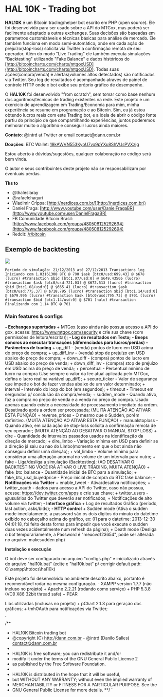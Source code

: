 # HAL 10K - Trading bot

**HAL10K** é um Bitcoin trading/helper bot escrito em PHP (open source). Ele foi desenvolvido para ser usado sobre a API do MTGox, mas poderá ser facilmente adaptado a outras exchanges. Suas decisões são baseadas em parametros customizáveis e técnicas básicas para análise de mercado. Ele também funciona em modo semi-automático, onde em cada ação de prejuízo(stop-loss) solicita via Twitter a confirmação remota de seu operador. Além do modo "Live Trading" ele também executa simulações "Backtesting" utilizando "Fake Balance" e dados históricos do [http://bitcoincharts.com/charts/mtgoxUSD](http://bitcoincharts.com/charts/mtgoxUSD). Todas suas ações(compra/venda) e alertas(volumes altos detectados) são notificados via Twitter. Seu log de resultados é acompanhado através de painel de controle HTTP onde o bot exibe seu próprio gráfico de desempenho.

O **HAL10K** foi desenvolvido "from scratch", sem tomar como base nenhum dos agorítmos/técnicas de trading existentes na rede. Este projeto é um exercício de aprendizagem em Trading/Economia para mim, minha experiência se resume em programação e ao Bitcoin. Sim, eu já estou obtendo lucros reais com este Trading bot, e a ideia de abrir o código fonte partiu do princípio de que compartilhando experiências, juntos poderemos melhorar muito o algorítmo e conseguir lucros ainda maiores.

**Contato**: @[intrd](http://twitter.com/intrd) at Twitter or email [contact@dann.com.br](mailto:contact@dann.com.br)

**Doações**: BTC Wallet: [19kAWVN553KyoU7vx9pYXu8ShVUsPVXzig](https://blockchain.info/address/19kAWVN553KyoU7vx9pYXu8ShVUsPVXzig)

Estou aberto à dúvidas/sugestões, qualquer colaboração no código será bem vinda.

O autor e seus contribuintes deste projeto não se responsabilizam por eventuais perdas.

**Tks to**
- @thaleslaray
- @rafaelchaguri
- Wladimir Crippa: [http://nerdices.com.br/](http://nerdices.com.br/)
- Daniel Fraga: [http://www.youtube.com/user/DanielFragaBR](http://www.youtube.com/user/DanielFragaBR)
- FB Comunidade Bitcoin Brasil: [http://www.facebook.com/groups/480508125292694](http://www.facebook.com/groups/480508125292694)
- Reddit: [/r/bitcoin](http://www.reddit.com/r/bitcoin)

## Exemplo de backtesting

![](http://dann.com.br/chart_sample.png)

`
Período de simulação: 21/12/2013 até 27/12/2013
Transactions log
Iniciando com 1.03161308 BTC @ 700
$ask [btc0/usd:699.43] @ $678 (lucro) #transaction
$bid [btc1.07/usd:0] @ $649.43505 (lucro) #transaction
$ask [btc0/usd:721.03] @ $672.513 (lucro) #transaction
$bid [btc1.08/usd:0] @ $665.41 (lucro) #transaction
$ask [btc0/usd:775.37] @ $718.795 (lucro) #transaction
$bid [btc1.14/usd:0] @ $679.995 (lucro) #transaction
$ask [btc0/usd:795.73] @ $701 (lucro) #transaction
$bid [btc1.14/usd:0] @ $701 (nulo) #transaction
Finalizando com 1.14 BTC @ 701
`

### Main features & configs

**- Exchanges suportadas**
    + MTGox (caso ainda não possua acesso a API do gox, acesse: https://www.mtgox.com/security e crie sua chave (com permissões de leitura/escrita));
**- Log de resultados em Texto;**
**- Beeps sonoros ao executar transações (diferenciados para lucros/perdas)**
**- Parâmetros de trading**
    + up_diff - (venda) pontos de lucro em USD acima do preço de compra;
    + up_diff_inv - (venda) stop de prejuízo em USD abaixo do preço de compra;
    + down_diff - (compra) pontos de lucro em USD abaixo do preço de venda;
    + down_diff_inv - (compra) stop de prejuízo em USD acima do preço de venda;
    + percentual - Percentual mínimo de lucro na compra (Use sempre o valor da fee atual aplicada pelo MTGox, defina o lucro real na variável up_diff);
    + secure_ticker - Valor de segurança que impede o bot de fazer vendas abaixo de um valor determinado;
    + interval - Intervalo do loop do bot (em segundos);
    + timeout - Timeout em sergundos p/ conclusão da compra/venda;
    + sudden_mode - Quando ativo, faz a compra no preço de venda e a venda no preço de compra. Usado apenas quando existe a necessidade de processamento imediato da ordem. Desativado após a ordem ser processada; (MUITA ATENÇÃO AO ATIVAR ESTA FUNÇÃO)
    + reverse_prices - O mesmo que o Sudden, porém definitivo. (MUITA ATENÇÃO AO ATIVAR ESTA FUNÇÃO)
    + manualstoploss - Quando ativo, em cada ação de stop-loss solicita a confirmação remota de seu operador; (MUITA ATENÇÃO AO DESATIVAR O MANUAL STOP LOSS)
    + dire - Quantidade de intervalos passados usados na identificação da direção de mercado;
    + dire_limbo - Variação mínima em USD para definir se a direção já saiu ou nao do Limbo(momento em que o bot ainda não conseguiu definir uma direção);
    + vol_limbo - Volume mínimo para considerar uma alteração anormal no volume de um intervalo para outro;
    + fake - Liga/desliga a simulação (Backtesting); (AO DESATIVAR O BACKTESTING VOCÊ IRÁ ATIVAR O LIVE TRADING, MUITA ATENÇÃO)
    + fake_btc_balance - Quantidade inicial de BTC para a simulação;
    + fake_btc_usd_buyedprice - Preço inicial de compra do BTC fake balance;
**- Notificações via Twitter**
    + enable_tweet - Ativa/desativa notificações;
    + twitter_oauth - dados para acesso a API do Twitter, caso não possua, acesse: https://dev.twitter.com/apps e crie sua chave;
    + twitter_users - @usuários do Twitter que deverão ser notificados;
    + Notificações de alto volume via twitter;
**- Interface gráfica**
    + Log de resultados Gráfico (período, last action, asks/bids);
    **- HTTP control**
        + Sudden mode (Ativa o sudden mode imediatamente, a password são os dois dígitos do minuto do datetime exibido no cabeçalho acima do gráfico, ex: 01 para o datetime: 2013-12-30 04:01:18, foi feito desta forma para impedir que você execute o sudden duas vezes acidentalmente num refresh da página);
        + Death mode (Desliga o bot temporariamente, a Password é "meuovo123654", pode ser alterada no arquivo: makesudden.php)

**Instalação e execução**

O bot deve ser configurado no arquivo "configs.php" e inicializado através do arquivo "hal10k.bat" (edite o "hal10k.bat" p/ corrigir default path: C:\xampp\htdocs\hal10k)

Este projeto foi desenvolvido no ambiente descrito abaixo, portanto é recomendável rodar na mesma configuração.
    - XAMPP version 1.7.7 (não incluso no projeto)
        + Apache 2.2.21 (rodando como serviço)
        + PHP 5.3.8 (VC9 X86 32bit thread safe) + PEAR

Libs utilizadas (inclusas no projeto)
    + pChart 2.1.3 para geração dos gráficos;
    + tmhOAuth para notificações via Twitter;

`    
/** 
* HAL10K Bitcoin trading bot
* @copyright (C) http://dann.com.br - @intrd (Danilo Salles) <contact@dann.com.br>
*
* HAL10K is free software; you can redistribute it and/or
* modify it under the terms of the GNU General Public License 2
* as published by the Free Software Foundation.
* 
* HAL10K is distributed in the hope that it will be useful,
* but WITHOUT ANY WARRANTY; without even the implied warranty of
* MERCHANTABILITY or FITNESS FOR A PARTICULAR PURPOSE.  See the
* GNU General Public License for more details.
**/
`